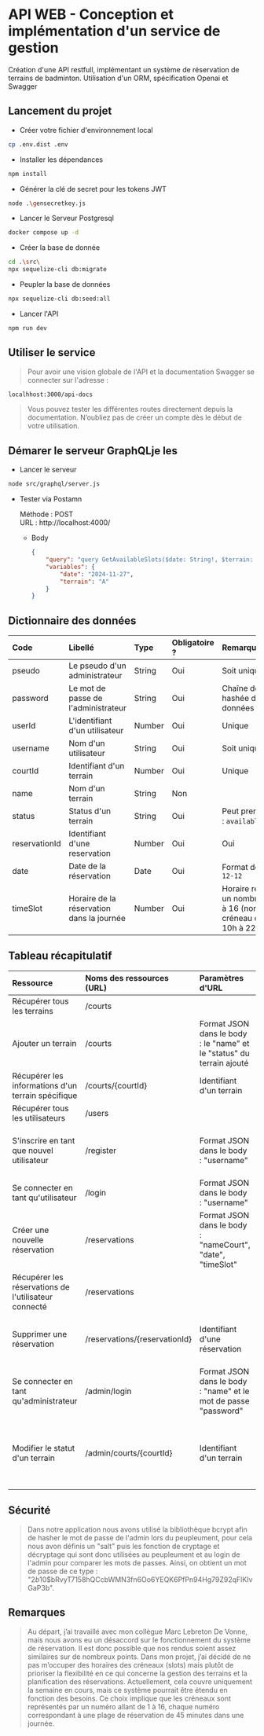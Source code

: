 # API WEB - Conception et implémentation d'un service de gestion

Création d'une API restfull, implémentant un système de réservation de terrains de badminton. Utilisation d'un ORM, spécification Openai et Swagger

## Lancement du projet

- Créer votre fichier d'environnement local

```Bash
cp .env.dist .env
```

- Installer les dépendances

```Bash
npm install
```

- Générer la clé de secret pour les tokens JWT

```Bash
node .\gensecretkey.js
```

- Lancer le Serveur Postgresql

```Bash
docker compose up -d
```

- Créer la base de donnée

```Bash
cd .\src\
npx sequelize-cli db:migrate
```

- Peupler la base de données

```Bash
npx sequelize-cli db:seed:all
```

- Lancer l'API

```Bash
npm run dev
```

## Utiliser le service

>Pour avoir une vision globale de l'API et la documentation Swagger se connecter sur l'adresse :

```Bash
localhhost:3000/api-docs
```

>Vous pouvez tester les différentes routes directement depuis la documentation.
>N’oubliez pas de créer un compte dès le début de votre utilisation.

## Démarer le serveur GraphQLje les

- Lancer le serveur

```Bash
node src/graphql/server.js
```

- Tester via Postamn

  Méthode : POST \
  URL : http://localhost:4000/

    - Body

      ```Json
      {
          "query": "query GetAvailableSlots($date: String!, $terrain: String!) { availableSlots(date: $date, terrain: $terrain) { time isAvailable } }",
          "variables": {
              "date": "2024-11-27",
              "terrain": "A"
          }
      }
      ```

## Dictionnaire des données

| Code           | Libellé                                   | Type   | Obligatoire ?  | Remarques/Contraintes                                                                       |
|:---------------|:------------------------------------------|:-------|:---------------|:--------------------------------------------------------------------------------------------|
| pseudo         | Le pseudo d'un administrateur             | String | Oui            | Soit unique (identifiant)                                                                   |
| password       | Le mot de passe de l'administrateur       | String | Oui            | Chaîne de caractères hashée dans la base de données                                         |
| userId         | L'identifiant d'un utilisateur            | Number | Oui            | Unique                                                                                      |
| username       | Nom d'un utilisateur                      | String | Oui            | Soit unique (identifiant)                                                                   |
| courtId        | Identifiant d'un terrain                  | Number | Oui            | Unique                                                                                      |
| name           | Nom d'un terrain                          | String | Non            |                                                                                             |
| status         | Status d'un terrain                       | String | Oui            | Peut prendre les valeurs : `available`, `unavailable`                                       |
| reservationId  | Identifiant d'une reservation             | Number | Oui            | Oui                                                                                         |  
| date           | Date de la réservation                    | Date   | Oui            | Format de la date : `2024-12-12`                                                            |  
| timeSlot       | Horaire de la réservation dans la journée | Number | Oui            | Horaire représenté par un nombre unique de 1 à 16 (nombre de créneau de 45min de 10h à 22h) |  

## Tableau récapitulatif

| Ressource                                            | Noms des ressources (URL)         | Paramètres d'URL                                                      | Méthodes HTTP  | Commentaires                                                                                    |
|:-----------------------------------------------------|:----------------------------------|:----------------------------------------------------------------------|:---------------|:------------------------------------------------------------------------------------------------|
| Récupérer tous les terrains                          | /courts                           |                                                                       | GET            |                                                                                                 |
| Ajouter un terrain                                   | /courts                           | Format JSON dans le body : le "name" et le "status" du terrain ajouté | POST           | Le "name" doit être unique, une erreur s'affiche si ce n'est pas le cas                         |
| Récupérer les informations d'un terrain spécifique   | /courts/{courtId}                 | Identifiant d'un terrain                                              | GET            |                                                                                                 |
| Récupérer tous les utilisateurs                      | /users                            |                                                                       | GET            |                                                                                                 |
| S'inscrire en tant que nouvel utilisateur            | /register                         | Format JSON dans le body : "username"                                 | POST           | Le "username" doit être unique, une erreur s'affiche si ce n'est pas le cas                     |
| Se connecter en tant qu'utilisateur                  | /login                            | Format JSON dans le body : "username"                                 | POST           |                                                                                                 |
| Créer une nouvelle réservation                       | /reservations                     | Format JSON dans le body : "nameCourt", "date", "timeSlot"            | POST           |                                                                                                 |
| Récupérer les réservations de l'utilisateur connecté | /reservations                     |                                                                       | GET            | L'utilisateur doit être connecté                                                                |
| Supprimer une réservation                            | /reservations/{reservationId}     | Identifiant d'une réservation                                         | DELETE         | L'utilisateur doit être connecté pour supprimer une de ses réservations                         |
| Se connecter en tant qu'administrateur               | /admin/login                      | Format JSON dans le body : "name" et le mot de passe "password"       | POST           |                                                                                                 |
| Modifier le statut d'un terrain                      | /admin/courts/{courtId}           | Identifiant d'un terrain                                              | POST           | L'utilisateur doit être connecté en tant qu'administrateur pour modifier le statut d'un terrain |

## Sécurité

>Dans notre application nous avons utilisé la bibliothèque bcrypt afin de hasher le mot de passe de l'admin lors du peupleument, pour cela nous avon définis un "salt" puis les fonction de cryptage et décryptage qui sont donc utilisées au peupleument et au login de l'admin pour comparer les mots de passes. Ainsi, on obtient un mot de passe de ce type : "$2b$10$bRvyT7158hQCcbWMN3fn6Oo6YEQK6PfPn94Hg79Z92qFlKIvGaP3b".


## Remarques

>Au départ, j’ai travaillé avec mon collègue Marc Lebreton De Vonne, mais nous avons eu un désaccord sur le fonctionnement du système de réservation. Il est donc possible que nos rendus soient assez similaires sur de nombreux points.
>Dans mon projet, j’ai décidé de ne pas m’occuper des horaires des créneaux (slots) mais plutôt de prioriser la flexibilité en ce qui concerne la gestion des terrains et la planification des réservations. Actuellement, cela couvre uniquement la semaine en cours, mais ce système pourrait être étendu en fonction des besoins. Ce choix implique que les créneaux sont représentés par un numéro allant de 1 à 16, chaque numéro correspondant à une plage de réservation de 45 minutes dans une journée.